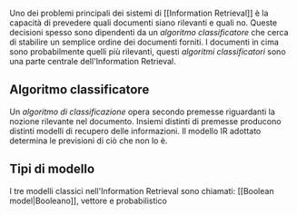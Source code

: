 Uno dei problemi principali dei sistemi di [[Information Retrieval]] è la capacità di prevedere quali documenti siano rilevanti e quali no.
Queste decisioni spesso sono dipendenti da un _algoritmo classificatore_ che cerca di stabilire un semplice ordine dei documenti forniti.
I documenti in cima sono probabilmente quelli più rilevanti, questi _algoritmi classificatori_ sono una parte centrale dell'Information Retrieval.

## Algoritmo classificatore
Un _algoritmo di classificazione_ opera secondo premesse riguardanti la nozione rilevante nel documento. Insiemi distinti di premesse producono distinti modelli di recupero delle informazioni.
Il modello IR adottato determina le previsioni di ciò che non lo è.

## Tipi di modello
I tre modelli classici nell'Information Retrieval sono chiamati: [[Boolean model|Booleano]], vettore e probabilistico
